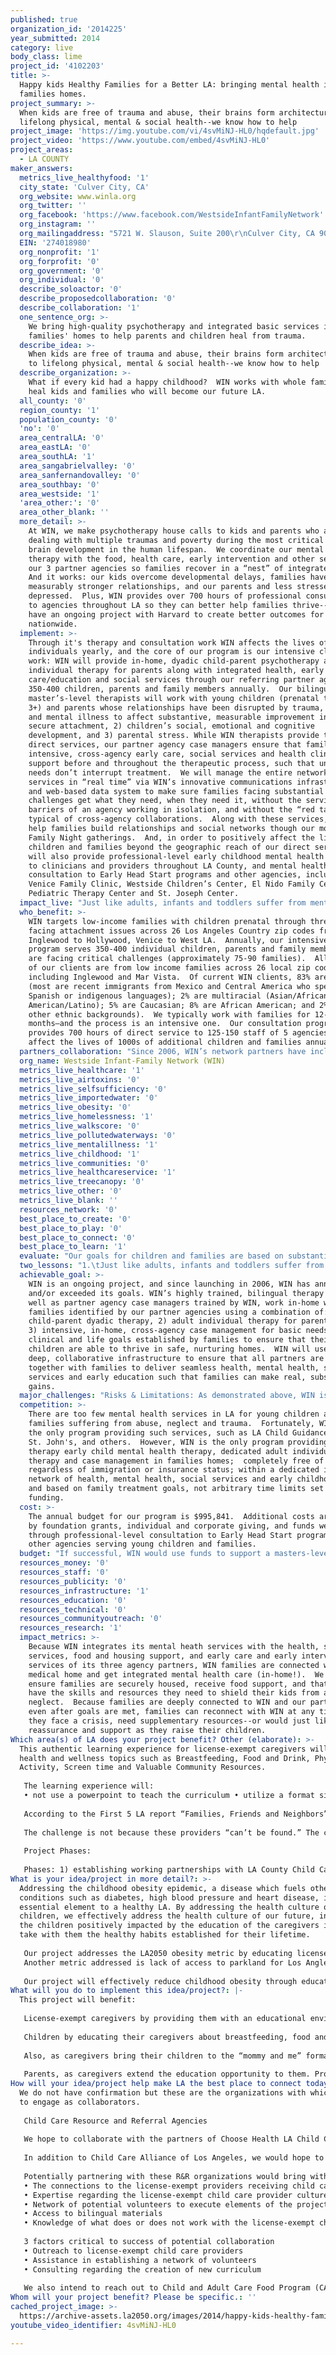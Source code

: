 ```yaml
---
published: true
organization_id: '2014225'
year_submitted: 2014
category: live
body_class: lime
project_id: '4102203'
title: >-
  Happy kids Healthy Families for a Better LA: bringing mental health into
  families homes.
project_summary: >-
  When kids are free of trauma and abuse, their brains form architecture key to
  lifelong physical, mental & social health--we know how to help
project_image: 'https://img.youtube.com/vi/4svMiNJ-HL0/hqdefault.jpg'
project_video: 'https://www.youtube.com/embed/4svMiNJ-HL0'
project_areas:
  - LA COUNTY
maker_answers:
  metrics_live_healthyfood: '1'
  city_state: 'Culver City, CA'
  org_website: www.winla.org
  org_twitter: ''
  org_facebook: 'https://www.facebook.com/WestsideInfantFamilyNetwork'
  org_instagram: ''
  org_mailingaddress: "5721 W. Slauson, Suite 200\r\nCulver City, CA 90230"
  EIN: '274018980'
  org_nonprofit: '1'
  org_forprofit: '0'
  org_government: '0'
  org_individual: '0'
  describe_soloactor: '0'
  describe_proposedcollaboration: '0'
  describe_collaboration: '1'
  one_sentence_org: >-
    We bring high-quality psychotherapy and integrated basic services into
    families' homes to help parents and children heal from trauma.
  describe_idea: >-
    When kids are free of trauma and abuse, their brains form architecture key
    to lifelong physical, mental & social health--we know how to help
  describe_organization: >-
    What if every kid had a happy childhood?  WIN works with whole families to
    heal kids and families who will become our future LA.
  all_county: '0'
  region_county: '1'
  population_county: '0'
  'no': '0'
  area_centralLA: '0'
  area_eastLA: '0'
  area_southLA: '1'
  area_sangabrielvalley: '0'
  area_sanfernandovalley: '0'
  area_southbay: '0'
  area_westside: '1'
  'area_other:': '0'
  area_other_blank: ''
  more_detail: >-
    At WIN, we make psychotherapy house calls to kids and parents who are
    dealing with multiple traumas and poverty during the most critical point of
    brain development in the human lifespan.  We coordinate our mental health
    therapy with the food, health care, early intervention and other services of
    our 3 partner agencies so families recover in a “nest” of integrated care. 
    And it works: our kids overcome developmental delays, families have
    measurably stronger relationships, and our parents and less stressed and
    depressed.  Plus, WIN provides over 700 hours of professional consultation
    to agencies throughout LA so they can better help families thrive--and we
    have an ongoing project with Harvard to create better outcomes for kids
    nationwide.   
  implement: >-
    Through it's therapy and consultation work WIN affects the lives of 1000s of
    individuals yearly, and the core of our program is our intensive clinical
    work: WIN will provide in-home, dyadic child-parent psychotherapy and
    individual therapy for parents along with integrated health, early
    care/education and social services through our referring partner agencies to
    350-400 children, parents and family members annually.  Our bilingual,
    master’s-level therapists will work with young children (prenatal through
    3+) and parents whose relationships have been disrupted by trauma, neglect
    and mental illness to affect substantive, measurable improvement in 1)
    secure attachment, 2) children’s social, emotional and cognitive
    development, and 3) parental stress. While WIN therapists provide these
    direct services, our partner agency case managers ensure that families get
    intensive, cross-agency early care, social services and health clinic
    support before and throughout the therapeutic process, such that unmet basic
    needs don’t interrupt treatment.  We will manage the entire network of
    services in “real time” via WIN’s innovative communications infrastructure
    and web-based data system to make sure families facing substantial
    challenges get what they need, when they need it, without the service
    barriers of an agency working in isolation, and without the “red tape”
    typical of cross-agency collaborations.  Along with these services, WIN will
    help families build relationships and social networks though our monthly
    Family Night gatherings.  And, in order to positively affect the lives of
    children and families beyond the geographic reach of our direct services, we
    will also provide professional-level early childhood mental health training
    to clinicians and providers throughout LA County, and mental health
    consultation to Early Head Start programs and other agencies, including
    Venice Family Clinic, Westside Children’s Center, El Nido Family Center,
    Pediatric Therapy Center and St. Joseph Center.
  impact_live: "Just like adults, infants and toddlers suffer from mental health issues.  But untreated, impacts can be far more pernicious and entrenched, developing into lifetimes of mental and physical illness, behavior and educational problems, with root causes deeply embedded in brain structures and chemistry. Children’s brains are particularly vulnerable to stress and trauma during this critical period from prenatal through three years old, when brain architectures are being formed, but therapy during this window is also more impactful than at other times in the human lifespan.   WIN’s early therapeutic and case management interventions work to prevent long-term, ill effects for children and families, as well as ongoing social costs to educational, medical and legal systems.  \r\n\r\nEarly childhood mental health issues are often caused or exacerbated by parental/caregiver lack of attunement, or abuse or neglect resulting from caregivers’ own depression, unresolved traumas or other mental health issues.  By providing both in-home, child-parent dyadic therapy and individual therapy for parents, as well as critical, integrated basic services including health care, food pantry, employment training, and early intervention for special needs, WIN comprehensively addresses intergenerational mental health issues and unmet basic needs, while re-attuning child-parent relationships, building resilience, and helping families move on from past traumas.\r\n\r\nSince the strongest indicator of the type of relationship a child will have with a parent, is the relationship that parent had with their parents, abuse and neglect have a tendency to move from generation to generation, bringing along with it the cognitive, mental health and physical health issues and societal costs associated with toxic stress (see Harvard University Center on the Developing Child's research : http://developingchild.harvard.edu/key_concepts/toxic_stress_response/).  However, if children are securely attached to parents, their brains are in the best possible position to develop to their full potential--and their children are highly likely to benefit from the same strong, resilient parenting.  The research is clear: if every kid in LA has a happy childhood, LA becomes more creative, more innovative, less violent and a better place for all of us to live, in 2050--and beyond.\r\n\r\n"
  who_benefit: >-
    WIN targets low-income families with children prenatal through three who are
    facing attachment issues across 26 Los Angeles Country zip codes from
    Inglewood to Hollywood, Venice to West LA.  Annually, our intensive clinical
    program serves 350-400 individual children, parents and family members who
    are facing critical challenges (approximately 75-90 families).  All (100%)
    of our clients are from low income families across 26 local zip codes
    including Inglewood and Mar Vista.  Of current WIN clients, 83% are Latino
    (most are recent immigrants from Mexico and Central America who speak
    Spanish or indigenous languages); 2% are multiracial (Asian/African
    American/Latino); 5% are Caucasian; 8% are African American; and 2% have
    other ethnic backgrounds).  We typically work with families for 12-18
    months—and the process is an intensive one.  Our consultation program
    provides 700 hours of direct service to 125-150 staff of 5 agencies in LA to
    affect the lives of 1000s of additional children and families annually. 
  partners_collaboration: "Since 2006, WIN’s network partners have included Venice Family Clinic, Westside Children’s Center and St. Joseph Center.  Respectively, they bring a host of high-quality medical care; early care and early intervention services; and food pantry, housing support and homelessness support to our shared clients.  All of the families who come to WIN are referred from our three partners, and that allows us to ‘nest’ our intensive mental health care within the context of their home-agencies services.   WIN’s partnership relationships are some of the most deeply rooted we’ve encountered, and are critical to our success with families. \r\n\r\nAll WIN families receiving therapy get a home visiting case manager from their home agency, as well as a Master’s level WIN therapist.  Because WIN pays the salaries of partner-agency case managers, our web based  data system rates services on a monthly basis, which helps ensure high quality care.  Because WIN releases its clinical outcomes biannually, our partners know how their families are doing in our care.\r\n\r\nLead clinical staff from each agency and WIN meet to coordinate work at our monthly Program Committee Meetings, and partner agency case managers and supervisors, plus WIN therapists and our clinical director meet weekly for shared case reviews.  WIN trains its partner agency staff with 20-40 hours of multi-disciplinary training each year, plus provides dedicated, weekly mental health consultation to the Early Head Start and/or programmatic staff of each of our partner agencies.\r\n\r\nThanks to WIN’s HIPAA-compliant data system (a system that has become the model for one the state of Connecticut has adopted for its early childhood mental health services), WIN and its partners coordinate care for each family though a jointly prepared on-line service plan that is updated by each agency regularly.  The system reports monthly on how well we’re helping families achieve their goals, and allows staff to communicate in ‘real-time’ regarding family progress—as well as to coordinate care during emergencies.  The system tabulates our biannual outcomes, gathering data input by staff at various levels from all partners, and reminds case managers and therapists when screenings, assessments and releases are due.\r\n"
  org_name: Westside Infant-Family Network (WIN)
  metrics_live_healthcare: '1'
  metrics_live_airtoxins: '0'
  metrics_live_selfsufficiency: '0'
  metrics_live_importedwater: '0'
  metrics_live_obesity: '0'
  metrics_live_homelessness: '1'
  metrics_live_walkscore: '0'
  metrics_live_pollutedwaterways: '0'
  metrics_live_mentalillness: '1'
  metrics_live_childhood: '1'
  metrics_live_communities: '0'
  metrics_live_healthcareservice: '1'
  metrics_live_treecanopy: '0'
  metrics_live_other: '0'
  metrics_live_blank: ''
  resources_network: '0'
  best_place_to_create: '0'
  best_place_to_play: '0'
  best_place_to_connect: '0'
  best_place_to_learn: '1'
  evaluate: "Our goals for children and families are based on substantial data demonstrating that children who are securely attached to their parents and caregivers are happier, healthier and do better in school, work and life over the long-term. WIN’s program goals are as follows: 1) children will be securely attached to their parents/caregivers; 2) if children enter with developmental delays, we will see substantial improvement; 3) parents will feel less stress and more competence in their roles as parents; 4) our network will proactively link families to the basic services they need to stabilize and improve their lives such that our therapy can be more effective; 5) and staff throughout the WIN network will be better able to identify, refer and provide services for families who are in need.  We evaluate our work using the following indicators: \r\n1.\tChildren will improve in developmental outcomes: 70% will show improvement in identified areas of concern after one year of WIN therapy, as screened by the Ages and Stages Questionnaire, administered every six months throughout program involvement.   \r\n2.\tChildren will increase in secure attachment behaviors: 70% will show an increase after one year of WIN therapy, as observed and reported by licensed clinicians and/or master’s-level therapists using the PIR-GAS (Parent-Infant Relationship Global Assessment Scale).\r\n3.\tParents will feel less stress and anxiety: 70% of adults demonstrating need will improve after one year of WIN therapy, as screened by the Parenting Stress Index Short Form.\r\n4.\tFamilies will be successfully linked to services in the community: 60% of identified needs will be linked to services, as tracked through the case management needs assessment and case notes from each agency.  \r\n5.\tDirect service staff will be better able to identify, refer and provide services for families: 75% will show increased knowledge and competency, as indicated by pre- and post- questionnaires collected at WIN-sponsored trainings.  \r\nWIN outcomes are calculated biannually by our Clinical Information Systems Manager and our Clinical Director, using data gathered from the WIN Network. Data are collected on an ongoing basis, using our data tracking system, standardized screenings, assessments and interviews. We also ask families to rate our services through anonymous Parent Satisfaction Surveys, given to all client families biannually and upon graduation.\r\n"
  two_lessons: "1.\tJust like adults, infants and toddlers suffer from mental health issues.  But untreated, impacts can be far more pernicious and entrenched, developing into lifetimes of mental and physical illness, behavior and educational problems, with root causes deeply embedded in brain structures and chemistry.   And children who have experienced early childhood trauma and adversity, the primary cause of early mental health issues, are three to fifty times more likely, depending on the severity and types of trauma, to develop severe mental health issues like psychosis, borderline personality disorder and paranoid schizophrenia than the general population—diagnoses that have been linked to recent tragedies around the country.  Children’s brains are particularly vulnerable to stress and trauma during the critical period from prenatal through three years old, when brain architectures are being formed, but therapy during this window is also more impactful than at other times in the human lifespan.   WIN’s early therapeutic and case management interventions work to prevent long-term, ill effects for children and families, as well as ongoing social costs to educational, medical and legal systems. (Sources:  Danese, Pariante, Caspi, Taylor Poulton, 2007; R. P. Bentall, S. Wickham, M. Shevlin, F. Varese. Do Specific Early-Life Adversities Lead to Specific Symptoms of Psychosis? A Study from the 2007; The Adult Psychiatric Morbidity Survey. Schizophrenia Bulletin, 2012; National Scientific Council on the Developing Child, 2008)\r\n2.\tIn Los Angeles, there are few mental health services for the uninsured, and for the low-income insured, agencies have long waiting lists, limited services in languages other than English and restricted treatment duration.   Within this landscape, WIN fills an important niche.  We provide critically needed early childhood and infant mental health therapy in areas where so many families with young children are facing multiple challenges.  However, unlike many programs, WIN’s therapy is based on treatment goals, not time-limits.  Our services are provided by bilingual therapists, are free to all low-income families, regardless of insurance or immigration status, and are provided in-home to alleviate transportation barriers and improve outcomes.  \r\n"
  achievable_goal: >-
    WIN is an ongoing project, and since launching in 2006, WIN has annually met
    and/or exceeded its goals. WIN’s highly trained, bilingual therapy staff, as
    well as partner agency case managers trained by WIN, work in-home with
    families identified by our partner agencies using a combination of: 1)
    child-parent dyadic therapy, 2) adult individual therapy for parents, and/or
    3) intensive, in-home, cross-agency case management for basic needs, to meet
    clinical and life goals established by families to ensure that their
    children are able to thrive in safe, nurturing homes.  WIN will use its
    deep, collaborative infrastructure to ensure that all partners are working
    together with families to deliver seamless health, mental health, social
    services and early education such that families can make real, substantive
    gains.
  major_challenges: "Risks & Limitations: As demonstrated above, WIN is effective at increasing childhood developmental-educational and child-parent attachment outcomes for families that receive a year or more of child-parent psychotherapy.  However, the long-term effectiveness of our work may be limited by the following factors:\r\na.  Parental physical, mental and social issues: Our client parents often face chronic health, mental health, economic and social issues resulting in the insecure attachment with their children that brought them to WIN initially.  Moreover, some parents with severe mental health issues, such as untreated schizophrenia, are beyond WIN’s ability to treat, and may no longer have children in their custody because the State feels that they are incapable of caring for them. \r\nb. Family Transience: Los Angeles is an expensive city in which to live, and many of our client families are marginally employed and inadequately housed, living with friends, relatives or unauthorized communal rental situations with strangers.  Although the collaboration partners are able to help some families find permanent housing, oftentimes families must leave WIN treatment for work, housing or shelter in areas outside our treatment area (e.g. when a family moves to a domestic violence shelter on the Eastside).  In these cases, where WIN and the family have not reached treatment goals, the family remains at risk for each of the childhood mental health issues.\r\nc. Capacity: To be sure, WIN is achieving its initial purpose: we were created to meet the needs of children and families amongst our agency partners who were struggling with the effects of trauma, mental health issues and insecure attachment during their children’s most important window of neurological development.  Our outcomes are good.  We’ve won several national awards and are one of a small group that have been invited to advise Harvard University and others on creating better systems of care for young children.  However, we can serve only a limited number through our clinical work, and touch perhaps a thousand more though our mental health consultation for other agencies.   In no way is this meeting the needs of thousands of LA children whose brain architectures and futures are being adversely affected for the long-term right now.  Hence, our ongoing work with Harvard: it is our goal to work with the researchers and model programs involved with the Frontiers of Innovation initiative to assess & address needs earlier."
  competition: >-
    There are too few mental health services in LA for young children and
    families suffering from abuse, neglect and trauma.  Fortunately, WIN is not
    the only program providing such services, such as LA Child Guidance Center,
    St. John's, and others.  However, WIN is the only program providing in-home
    therapy early child mental health therapy, dedicated adult individual
    therapy and case management in families homes;  completely free of charge;
    regardless of immigration or insurance status; within a dedicated integrated
    network of health, mental health, social services and early childhood care;
    and based on family treatment goals, not arbitrary time limits set by public
    funding.
  cost: >-
    The annual budget for our program is $995,841.  Additional costs are covered
    by foundation grants, individual and corporate giving, and funds we earn
    through professional-level consultation to Early Head Start programs and
    other agencies serving young children and families.
  budget: "If successful, WIN would use funds to support a masters-level, bilingual mental health therapist and our bilinguial VFC case manager, as described in our complete program budget below. \r\n\r\nPersonnel \r\n\t\t\r\nExecutive Director  100,873 \r\nClinical Director   87,444 \r\nClinical Info Systems Manager   45,916 \r\nTherapist (VFC site)   27,000 \r\nTherapist 16\t  51,000 \r\nTherapist 15\t\t 55,000 \r\nTherapist  16\t\t 52,000 \r\nTherapist 15\t\t 50,000 \r\nCase Manager\t\t 42,000 \r\nDevelopment Manager\t\t 60,000 \r\nSubtotal Personnel\t\t $571,233 \r\nTaxes/Benefits @ 25%\t\t 142,808 \r\nTotal Personnel + Benefits\t\t $714,041 \r\n\r\nTraining Costs (30-40 hours of training)\t\t\r\nTrainers \t\t $500 \r\nFood\t\t 2,000 \r\nMaterials \t\t 800 \r\nVenues etc\t\t 3,000 \r\nConference Fees and Travel\t\t 13,000 \r\nSubtotal Training\t\t $19,300 \r\n\r\nClinical & Case Management Services\t\t\r\nEducational Supplies\t\t $800 \r\nFamily Night & Client Events\t\t 3,500 \r\nIntership stipends (2-3)\t\t 5,000 \r\nMeeting Food and Supplies\t\t 500 \r\nContract Therapists\t\t 7,000 \r\nDCAR Data Tracking infrastructure\t\t 14,000 \r\nLicensing & Fees\t\t 1,000 \r\nPrinting and Copying\t\t 2,000 \r\nMileage\t\t 9,000 \r\nEmergency Funds for Clients\t\t 2,500 \r\nTotal Clinical & Case Management Services\t\t $45,300 \r\n\r\nRent, Equipment, Supplies \t\t\r\nTravel and Lodging\t\t $3,000 \r\nRent/Utilities\t\t 22,000 \r\nComputer and peripherals - programmatic\t\t 5,000 \r\nWIN Website + Fundraing software\t\t 3,000 \r\nInternet/Telecommunications\t\t 19,000 \r\nSupplies, Materials etc\t\t 15,000 \r\nCPE HR\t\t 15,000 \r\nIT Consultant\t\t 3,700 \r\nBookeeper\t\t 9,000 \r\nAudit\t\t 10,500 \r\nInsurance\t\t 12,000 \r\nSubtotal Non-Personnel\t\t $117,200 \r\n\t\t\r\nSubtotal\t\t $895,841 \r\n \t\t\r\nCross-Agency Capacity Building Infrastructure:\t\t\r\nfor Cross-Agency basic services for families\t\t $100,000 \r\n\r\nTOTAL EXPENSES\t\t $995,841 \r\n"
  resources_money: '0'
  resources_staff: '0'
  resources_publicity: '0'
  resources_infrastructure: '1'
  resources_education: '0'
  resources_technical: '0'
  resources_communityoutreach: '0'
  resources_research: '1'
  impact_metrics: >-
    Because WIN integrates its mental heath services with the health, social
    services, food and housing support, and early care and early intervention
    services of its three agency partners, WIN families are connected with a
    medical home and get integrated mental health care (in-home!).  We work to
    ensure families are securely housed, receive food support, and that families
    have the skills and resources they need to shield their kids from abuse and
    neglect.  Because families are deeply connected to WIN and our partners,
    even after goals are met, families can reconnect with WIN at any time if
    they face a crisis, need supplementary resources--or would just like
    reassurance and support as they raise their children.  
Which area(s) of LA does your project benefit? Other (elaborate): >-
  This authentic learning experience for license-exempt caregivers will address
  health and wellness topics such as Breastfeeding, Food and Drink, Physical
  Activity, Screen time and Valuable Community Resources. 
   
   The learning experience will:
   • not use a powerpoint to teach the curriculum • utilize a format similar to a “mommy and me” class enabling the caregiver to bring the children to the class • perceived as a fun activity instead of a professional development course or training • have hands on elements making it easier for the caregiver to implement with the children at home • designed for the median education obtained by the caregiver • designed to address multi-cultural barriers to a healthy culture • be in a time-frame that is feasible for this demographic • address the varying ages of children that will attend the class with caregiver, and • be in a setting that is easy to access. 
   
   According to the First 5 LA report “Families, Friends and Neighbors” there are approximately “590,000 children under age 12 [that] receive care in license exempt settings throughout L.A. County.” After speaking with representatives from the Choose Health LA Child Care project, we learned this is a key demographic the project is trying to engage and has found that license-exempt participation is a challenge. 
   
   The challenge is not because these providers “can’t be found.” The challenge is messaging and offering an opportunity to learn about nutrition and physical activity in a format that appeals to the license-exempt child care provider. 
   
   Project Phases:
   
   Phases: 1) establishing working partnerships with LA County Child Care Resource and Referral agencies and local businesses to assist with outreach, 2) Recruiting - RFP for curriculum, seek coaching volunteers and RFP for Train theTrainer, and secure meeting spaces 3) begin creation and distribution of materials via email/sms, snail mail and local businesses, 4) establish class schedule and open registration, 5) securing supplemental materials for classes, 6) creating pre/post evaluations, 7) give 2 "test" classes to invited community members and license-exempt caregivers and assess the feedback - change things if necessary, 8) start classes, 9) ongoing evaluation process.
What is your idea/project in more detail?: >-
  Addressing the childhood obesity epidemic, a disease which fuels other chronic
  conditions such as diabetes, high blood pressure and heart disease, is an
  essential element to a healthy LA. By addressing the health culture of
  children, we effectively address the health culture of our future, in 2050, as
  the children positively impacted by the education of the caregivers in 2014,
  take with them the healthy habits established for their lifetime.
   
   Our project addresses the LA2050 obesity metric by educating license-exempt caregivers who, if they take home, one element of the training and use it, will be creating a healthier present and future for themselves, their families and the children of LA’s future.
   Another metric addressed is lack of access to parkland for Los Angles County children which then compounds the problem of access to physical activity. Our project will provide physical activity ideas and alternatives to parkland so as another LA2050 grantee works on furnishing LA County with more parks for outside recreation and physical activity, children can get moving now. Children understanding how to get physical in all types of spaces will be better off in their future as LA2050 residents as well.
   
   Our project will effectively reduce childhood obesity through education of child caregivers who don’t typically get information and training materials or adhere to regulations, even the minimal ones that licensing requires.
What will you do to implement this idea/project?: |-
  This project will benefit:
   
   License-exempt caregivers by providing them with an educational environment that works for them. They will not only learn about providing a healthy culture for the children in their care but will understand why and how to do it, motivating them to carry out at least one new thing learned in one category at home.
   
   Children by educating their caregivers about breastfeeding, food and drinks, physical activity and screen time who are not typically exposed to informational material or in educational experiences tailored to their needs. Children who are cared for by the providers who attend this authentic training will have a better chance of establishing healthy habits to reduce childhood obesity than those who are in the care of license exempt caregivers who have not had the opportunity to participate in the educational experience.
   
   Also, as caregivers bring their children to the “mommy and me” formatted class, the older children will have an opportunity to learn and ask questions which then gives them an opportunity to be an active participant in the health culture of their caregivers environment as well as take it home with them to share with parents.
   
   Parents, as caregivers extend the education opportunity to them. Providers will be encouraged to engage parents in what they learned as they distribute ready-made information from the class as well as simple discussion with the parents about good nutrition, physical activity and the importance of limited screen time.
How will your idea/project help make LA the best place to connect today? In LA2050?: >-
  We do not have confirmation but these are the organizations with which we hope
  to engage as collaborators.
   
   Child Care Resource and Referral Agencies
   
   We hope to collaborate with the partners of Choose Health LA Child Care. Choose Health LA Child Care is a program funded by First 5 LA and administered through the Los Angeles County Department of Public Health. The Child Care Alliance is coordinating the Choose Health LA Child Care Project due to their long standing relationship with child care providers across the County and expertise in the child care field. We have had conversations about collaboration but could not determine a scope of work that could be committed to prior to submission of the proposal.
   
   In addition to Child Care Alliance of Los Angeles, we would hope to collaborate all LA County Child Care Resource and Referral Agencies as they, too, have relationships with the child care field. The agencies are: Child Care Resource and Referral, Children’s Home Society of California, Connections for Children, Crystal Stairs, Mexican American Opportunity Foundation, Options, Pathways and Pomona Unified School District.
   
   Potentially partnering with these R&R organizations would bring with them:
   • The connections to the license-exempt providers receiving child care subsidies.
   • Expertise regarding the license-exempt child care provider culture
   • Network of potential volunteers to execute elements of the project
   • Access to bilingual materials 
   • Knowledge of what does or does not work with the license-exempt child care providers after implementation of current curriculum
   
   3 factors critical to success of potential collaboration
   • Outreach to license-exempt child care providers
   • Assistance in establishing a network of volunteers
   • Consulting regarding the creation of new curriculum
   
   We also intend to reach out to Child and Adult Care Food Program (CACFP) Sponsors for reaching out to license-exempt providers on their programs or seeking out volunteer coaches.
Whom will your project benefit? Please be specific.: ''
cached_project_image: >-
  https://archive-assets.la2050.org/images/2014/happy-kids-healthy-families-for-a-better-la-bringing-mental-health-into-families-homes/img.youtube.com/vi/4svMiNJ-HL0/hqdefault.jpg
youtube_video_identifier: 4svMiNJ-HL0

---
```

